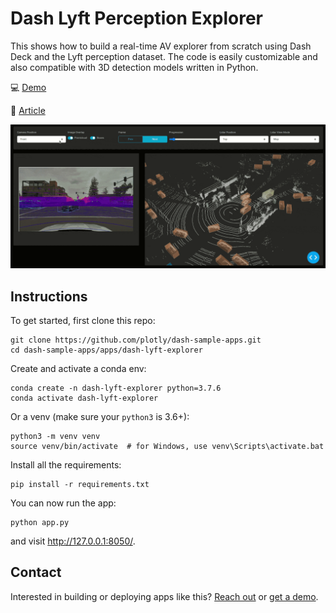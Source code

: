 <!--
To get started, replace
Dash Lyft Perception Explorer with your app name (e.g. Dash Super Cool App)
dash-lyft-explorer with the short handle (e.g. dash-super-cool)

If this is in dash sample apps, uncomment the second "git clone https..." and remove the first one.
If this is in dash sample apps and you have a colab demo, uncomment the "Open in Colab" link to see the badge (make sure to create a ColabDemo.ipynb) first.

-->
# Dash Lyft Perception Explorer
<!-- 
[![Open In Colab](https://colab.research.google.com/assets/colab-badge.svg)](https://colab.research.google.com/github/plotly/dash-sample-apps/blob/master/apps/dash-lyft-explorer/ColabDemo.ipynb)
 -->

This shows how to build a real-time AV explorer from scratch using Dash Deck and the Lyft perception dataset. The code is easily customizable and also compatible with 3D detection models written in Python. 


💻 [Demo](https://dash-gallery.plotly.host/dash-lyft-explorer/)

📰 [Article](https://medium.com/plotly/the-history-of-autonomous-vehicle-datasets-and-3-open-source-python-apps-for-visualizing-them-afee9d13f58a)

![demo](assets/github/demo.gif)

## Instructions

To get started, first clone this repo:

```
git clone https://github.com/plotly/dash-sample-apps.git
cd dash-sample-apps/apps/dash-lyft-explorer
```


Create and activate a conda env:
```
conda create -n dash-lyft-explorer python=3.7.6
conda activate dash-lyft-explorer
```

Or a venv (make sure your `python3` is 3.6+):
```
python3 -m venv venv
source venv/bin/activate  # for Windows, use venv\Scripts\activate.bat
```

Install all the requirements:

```
pip install -r requirements.txt
```

You can now run the app:
```
python app.py
```

and visit http://127.0.0.1:8050/.

## Contact

Interested in building or deploying apps like this? [Reach out](https://plotly.com/contact-us/) or [get a demo](https://plotly.com/get-demo).
